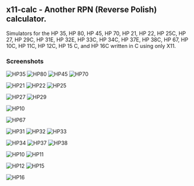 ## x11-calc - Another RPN (Reverse Polish) calculator.

Simulators for the HP 35, HP 80, HP 45, HP 70, HP 21, HP 22, HP 25C, HP 27,
HP 29C,  HP 31E,  HP 32E,  HP 33C, HP 34C, HP 37E, HP 38C,  HP 67,  HP 10C,
HP 11C, HP 12C, HP 15 C, and HP 16C  written in C using only X11.

### Screenshots

![HP35](./x11-calc-35.png) ![HP80](./x11-calc-80.png) ![HP45](./x11-calc-45.png) ![HP70](./x11-calc-70.png)

![HP21](./x11-calc-21.png) ![HP22](./x11-calc-22.png) ![HP25](./x11-calc-25.png)

![HP27](./x11-calc-27.png) ![HP29](./x11-calc-29.png)

![HP10](./x11-calc-10.png)

![HP67](./x11-calc-67.png)

![HP31](./x11-calc-31.png) ![HP32](./x11-calc-32.png) ![HP33](./x11-calc-33.png)

![HP34](./x11-calc-34.png) ![HP37](./x11-calc-37.png) ![HP38](./x11-calc-38.png)

![HP10](./x11-calc-10c.png) ![HP11](./x11-calc-11c.png)

![HP12](./x11-calc-12c.png) ![HP15](./x11-calc-15c.png)

![HP16](./x11-calc-16c.png)
